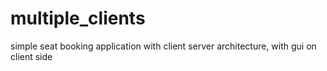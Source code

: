 # multiple_clients
simple seat booking application with client server architecture, with gui on client side
